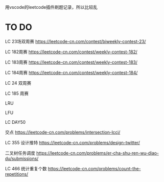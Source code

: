 用vscode的leetcode插件刷题记录，所以比较乱

# TO DO
LC 23场双周赛 https://leetcode-cn.com/contest/biweekly-contest-23/

LC 182周赛 https://leetcode-cn.com/contest/weekly-contest-182/

LC 183周赛 https://leetcode-cn.com/contest/weekly-contest-183/

LC 184周赛 https://leetcode-cn.com/contest/weekly-contest-184/

LC 24 双周赛

LC 185 周赛

LRU

LFU

LC DAY50

交点 https://leetcode-cn.com/problems/intersection-lcci/

LC 355 设计推特 https://leetcode-cn.com/problems/design-twitter/


二叉树任务调度 https://leetcode-cn.com/problems/er-cha-shu-ren-wu-diao-du/submissions/

LC 466 统计重复个数 https://leetcode-cn.com/problems/count-the-repetitions/

